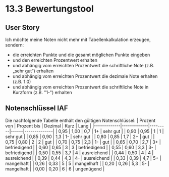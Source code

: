 # 13.3 Bewertungstool

## User Story
Ich möchte meine Noten nicht mehr mit Tabellenkalkulation erzeugen, sondern:
- die erreichten Punkte und die gesamt möglichen Punkte eingeben 
- und den erreichten Prozentwert erhalten
- und abhängig vom erreichten Prozentwert die schriftliche Note (z.B. „sehr gut“) erhalten 
- und abhängig vom erreichten Prozentwert die dezimale Note erhalten (z.B. 1.0)
- und abhängig vom erreichten Prozentwert die schriftliche Note in Kurzform (z.B. "1-") erhalten

## Notenschlüssel IAF
Die nachfolgende Tabelle enthält den gültigen Notenschlüssel:
| Prozent von | Prozent bis | Dezimal | Kurz | Lang         |
|-------------|-------------|---------|------|--------------|
| 0,95        | 1,00        | 0,7     | 1+   | sehr gut     |
| 0,90        | 0,95        | 1       | 1    | sehr gut     |
| 0,85        | 0,90        | 1,3     | 1-   | sehr gut     |
| 0,80        | 0,85        | 1,7     | 2+   | gut          |
| 0,75        | 0,80        | 2       | 2    | gut          |
| 0,70        | 0,75        | 2,3     | 1-   | gut          |
| 0,65        | 0,70        | 2,7     | 3+   | befriedigend |
| 0,60        | 0,65        | 3       | 3    | befriedigend |
| 0,55        | 0,60        | 3,3     | 3-   | befriedigend |
| 0,50        | 0,55        | 3,7     | 4    | ausreichend  |
| 0,44        | 0,50        | 4       | 4    | ausreichend  |
| 0,39        | 0,44        | 4,3     | 4-   | ausreichend  |
| 0,33        | 0,39        | 4,7     | 5+   | mangelhaft   |
| 0,26        | 0,33        | 5       | 5    | mangelhaft   |
| 0,20        | 0,26        | 5,3     | 5-   | mangelhaft   |
| 0,00        | 0,20        | 6       | 6    | ungenügend   |